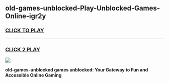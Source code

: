 
## old-games-unblocked-Play-Unblocked-Games-Online-igr2y
<h3>
<a href="https://premium76.site?title=old-games-unblocked&ref=25A">CLICK TO PLAY</a></h3>
<hr>

<h3>
<a href="https://premium76.site?title=old-games-unblocked&ref=25A">CLICK 2 PLAY</a>
  
</h3>

<a href="https://premium76.site?title=old-games-unblocked&ref=25A"><img src="https://clearcache.store/games.png"></a>


**old-games-unblocked games unblocked: Your Gateway to Fun and Accessible Online Gaming**
